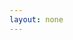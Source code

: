 ```yaml
---
layout: none
---
```


<RedoclyAPIBlock src="https://developer-stage.adobe.com/redocly-test/openapi/upload_image.yaml" width="600px" typography="fontFamily: `serif`, fontSize: '16px'" codeBlock="tokens: { punctuation: { color: 'red ' }}" disableSidebar disableSearch />

